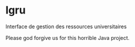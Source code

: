 # Igru
Interface de gestion des ressources universitaires

Please god forgive us for this horrible Java project.
